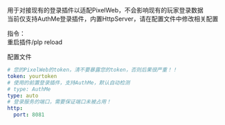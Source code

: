 用于对接现有的登录插件以适配PixelWeb，不会影响现有的玩家登录数据  
当前仅支持AuthMe登录插件，内置HttpServer，请在配置文件中修改相关配置

指令：  
重启插件/plp reload
  
配置文件
```yaml
# 您的PixelWeb的token，清不要暴露您的token，否则后果很严重！！
token: yourtoken
# 使用的前置登录插件，支持AuthMe，默认自动检测
# type: AuthMe
type: auto
# 登录服务的端口，需要保证端口未被占用！
http:
  port: 8081
```